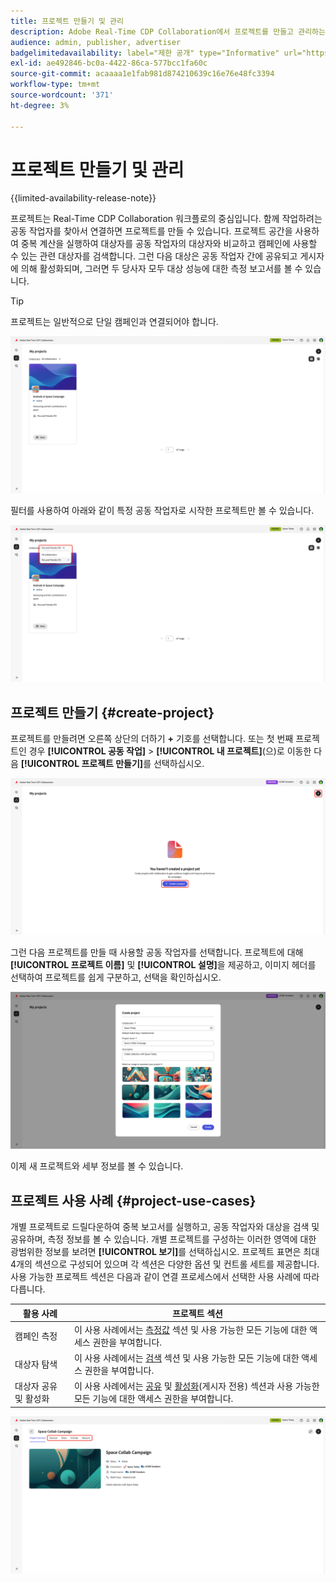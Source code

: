 ```yaml
---
title: 프로젝트 만들기 및 관리
description: Adobe Real-Time CDP Collaboration에서 프로젝트를 만들고 관리하는 방법 알아보기
audience: admin, publisher, advertiser
badgelimitedavailability: label="제한 공개" type="Informative" url="https://helpx.adobe.com/legal/product-descriptions/real-time-customer-data-platform-collaboration.html newtab=true"
exl-id: ae492846-bc0a-4422-86ca-577bcc1fa60c
source-git-commit: acaaaa1e1fab981d874210639c16e76e48fc3394
workflow-type: tm+mt
source-wordcount: '371'
ht-degree: 3%

---
```


# 프로젝트 만들기 및 관리

{{limited-availability-release-note}}

프로젝트는 Real-Time CDP Collaboration 워크플로의 중심입니다. 함께 작업하려는 공동 작업자를 찾아서 연결하면 프로젝트를 만들 수 있습니다. 프로젝트 공간을 사용하여 중복 계산을 실행하여 대상자를 공동 작업자의 대상자와 비교하고 캠페인에 사용할 수 있는 관련 대상자를 검색합니다. 그런 다음 대상은 공동 작업자 간에 공유되고 게시자에 의해 활성화되며, 그러면 두 당사자 모두 대상 성능에 대한 측정 보고서를 볼 수 있습니다.

>[!TIP]
>
>프로젝트는 일반적으로 단일 캠페인과 연결되어야 합니다.

![모든 프로젝트 보기, 필터링되지 않음](/help/assets/collaborate/manage-view-projects/projects-overview-page.png)

필터를 사용하여 아래와 같이 특정 공동 작업자로 시작한 프로젝트만 볼 수 있습니다.

![단일 공동 작업자가 있는 프로젝트의 필터링된 보기입니다.](/help/assets/collaborate/manage-view-projects/filtered-project-view.png)

## 프로젝트 만들기 {#create-project}

프로젝트를 만들려면 오른쪽 상단의 더하기 **+** 기호를 선택합니다. 또는 첫 번째 프로젝트인 경우 **[!UICONTROL 공동 작업]** > **[!UICONTROL 내 프로젝트]**(으)로 이동한 다음 **[!UICONTROL 프로젝트 만들기]**&#x200B;를 선택하십시오.

![더하기 기호를 선택하거나 프로젝트를 만들어 새 프로젝트를 설정합니다.](/help/assets/collaborate/manage-view-projects/create-project.png)

그런 다음 프로젝트를 만들 때 사용할 공동 작업자를 선택합니다. 프로젝트에 대해 **[!UICONTROL 프로젝트 이름]** 및 **[!UICONTROL 설명]**&#x200B;을 제공하고, 이미지 헤더를 선택하여 프로젝트를 쉽게 구분하고, 선택을 확인하십시오.

![새 프로젝트를 설정하는 데 필요한 옵션](/help/assets/collaborate/manage-view-projects/create-project-required-info.png)

이제 새 프로젝트와 세부 정보를 볼 수 있습니다.

## 프로젝트 사용 사례 {#project-use-cases}

개별 프로젝트로 드릴다운하여 중복 보고서를 실행하고, 공동 작업자와 대상을 검색 및 공유하며, 측정 정보를 볼 수 있습니다. 개별 프로젝트를 구성하는 이러한 영역에 대한 광범위한 정보를 보려면 **[!UICONTROL 보기]**&#x200B;를 선택하십시오. 프로젝트 표면은 최대 4개의 섹션으로 구성되어 있으며 각 섹션은 다양한 옵션 및 컨트롤 세트를 제공합니다. 사용 가능한 프로젝트 섹션은 다음과 같이 연결 프로세스에서 선택한 사용 사례에 따라 다릅니다.

| 활용 사례 | 프로젝트 섹션 |
| --- | --- |
| 캠페인 측정 | 이 사용 사례에서는 [측정값](/help/guide/collaborate/measure.md) 섹션 및 사용 가능한 모든 기능에 대한 액세스 권한을 부여합니다. |
| 대상자 탐색 | 이 사용 사례에서는 [검색](/help/guide/collaborate/discover.md) 섹션 및 사용 가능한 모든 기능에 대한 액세스 권한을 부여합니다. |
| 대상자 공유 및 활성화 | 이 사용 사례에서는 [공유](/help/guide/collaborate/share.md) 및 [활성화](/help/guide/collaborate/activate.md)(게시자 전용) 섹션과 사용 가능한 모든 기능에 대한 액세스 권한을 부여합니다. |

![사용 가능한 섹션이 강조 표시된 프로젝트 보기입니다.](/help/assets/collaborate/manage-view-projects/project-sections.png)
